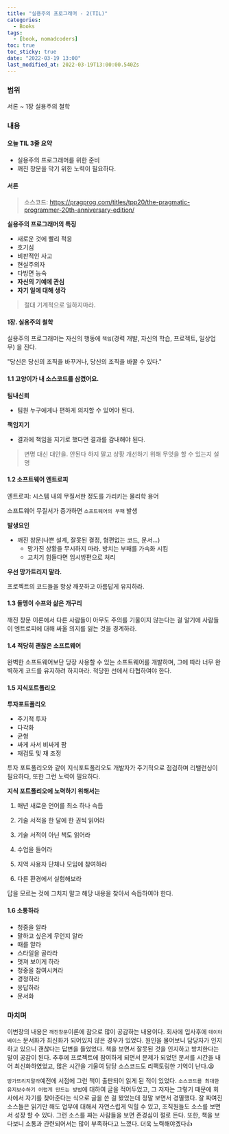 ```yaml
---
title: "실용주의 프로그래머 - 2(TIL)"
categories:
  - Books
tags:
  - [book, nomadcoders]
toc: true
toc_sticky: true
date: "2022-03-19 13:00"
last_modified_at: 2022-03-19T13:00:00.540Zs
---
```


### 범위

서론 ~ 1장 실용주의 철학

### 내용

#### **오늘 TIL 3줄 요약**

- 실용주의 프로그래머를 위한 준비
- 깨진 창문을 막기 위한 노력이 필요하다.

#### 서론

> 소스코드: https://pragprog.com/titles/tpp20/the-pragmatic-programmer-20th-anniversary-edition/

**실용주의 프로그래머의 특징**

* 새로운 것에 빨리 적응
* 호기심
* 비판적인 사고
* 현실주의자
* 다방면 능숙
* **자신의 기예에 관심**
* **자기 일에 대해 생각**

> 절대 기계적으로 일하지마라.

#### 1장. 실용주의 철학

실용주의 프로그래머는 자신의 행동에 `책임`(경력 개발, 자신의 학습, 프로젝트, 일상업무) 을 진다.

"당신은 당신의 조직을 바꾸거나, 당신의 조직을 바꿀 수 있다."

#### 1.1 고양이가 내 소스코드를 삼켰어요.

**팀내신뢰**

* 팀원 누구에게나 편하게 의지할 수 있어야 된다.

**책임지기**

* 결과에 책임을 지기로 했다면 결과를 감내해야 된다.

> 변명 대신 대안을. 안된다 하지 말고 상황 개선하기 위해 무엇을 할 수 있는지 설명

#### 1.2 소프트웨어 엔트로피

엔트로피: 시스템 내의 무질서한 정도를 가리키는 물리학 용어

소프트웨어 무질서가 증가하면 `소프트웨어의 부패` 발생

**발생요인**

* 깨진 창문(나쁜 설계, 잘못된 결정, 형편없는 코드, 문서...)
  * 망가진 상황을 무시하지 마라. 방치는 부패를 가속화 시킴
  * 고치기 힘들다면 임시방편으로 처리

**우선 망가트리지 말라.**

프로젝트의 코드들을 항상 깨끗하고 아름답게 유지하라.

#### 1.3 돌멩이 수프와 삶은 개구리

깨진 창문 이론에서 다른 사람들이 아무도 주의를 기울이지 않는다는 걸 알기에 사람들이 엔트로피에 대해 싸울 의지를 잃는 것을 경계하라.

#### 1.4 적당히 괜찮은 소프트웨어

완벽한 소프트웨어보단 당장 사용할 수 있는 소프트웨어를 개발하며, 그에 따라 너무 완벽하게 코드를 유지하려 하지마라. 적당한 선에서 타협하여야 한다.

#### 1.5 지식포트폴리오

**투자포트폴리오**

* 주기적 투자
* 다각화
* 균형
* 싸게 사서 비싸게 팜
* 재검토 및 재 조정

투자 포트폴리오와 같이 지식포트폴리오도 개발자가 주기적으로 점검하며 리밸런싱이 필요하다, 또한 그런 노력이 필요하다.

**지식 포트폴리오에 노력하기 위해서는**

1. 매년 새로운 언어를 최소 하나 슥듭

2. 기술 서적을 한 달에 한 권씩 읽어라

3. 기술 서적이 아닌 책도 읽어라

4. 수업을 들어라

5. 지역 사용자 단체나 모임에 참여하라

6. 다른 환경에서 실험해보라

답을 모르는 것에 그치지 말고 해당 내용을 찾아서 슥듭하여야 한다.

#### **1.6 소통하라**

* 청중을 알라
* 말하고 싶은게 무언지 알라
* 때를 알라
* 스타일을 골라라
* 멋져 보이게 하라
* 청중을 참여시켜라
* 경청하라
* 응답하라
* 문서화

### 마치며

이번장의 내용은 `깨진창문`이론에 참으로 많이 공감하는 내용이다. 회사에 입사후에 `데이터베이스` 문서화가 최신화가 되어있지 않은 경우가 있었다. 원인을 물어보니 담당자가 인지하고 있으니 괜찮다는 답변을 들었었다. 책을 보면서 잘못된 것을 인지하고 방치한다는 말이 공감이 된다. 추후에 프로젝트에 참여하게 되면서 문제가 되었던 문서를 시간을 내어 최신화하였었고, 많은 시간을 기울여 담당 소스코드도 리팩토링한 기억이 난다.😫

 `망가뜨리지말라`예전에 서점에 그런 책이 출판되어 읽게 된 적이 있었다. `소스코드를 최대한 유지보수하기 어렵게 만드는 방법`에 대하여 글을 적어두었고, 그 저자는 그렇기 때문에 회사에서 자기를 찾아준다는 식으로 글을 쓴 걸 봤었는데 정말 보면서 경멸했다. 잘 짜여진 소스들은 읽기만 해도 업무에 대해서 자연스럽게 익힐 수 있고, 조직원들도 소스를 보면서 성장 할 수 있다. 그런 소스를 짜는 사람들을 보면 존경심이 절로 든다. 또한, 책을 보다보니 소통과 관련되어서는 많이 부족하다고 느꼈다. 더욱 노력해야겠다👍


